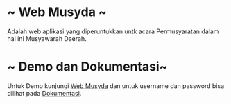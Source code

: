 # ~ Web Musyda ~
Adalah web aplikasi yang diperuntukkan untk acara Permusyaratan dalam hal ini Musyawarah Daerah. 

# ~ Demo dan Dokumentasi~

Untuk Demo kunjungi <a href="http://webpermusyawaratanimm.hol.es/" target="_blank">Web Musyda</a> dan untuk username dan password bisa dilihat pada <a href="http://webpermusyawaratanimm.hol.es/dokumentasi/#untuk_demo" target="_blank">Dokumentasi</a>.
